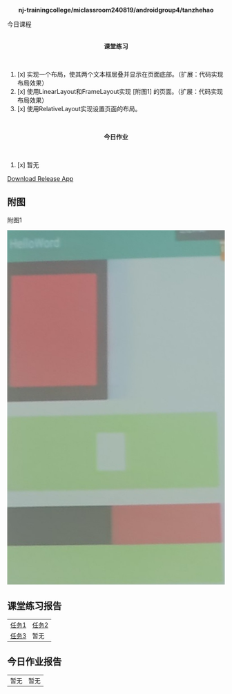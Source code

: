 <div>
    <p align="center">
        <strong>nj-trainingcollege/miclassroom240819/androidgroup4/tanzhehao</strong>
        <br>
    </p>
    今日课程
    <br><br>
    <p align="center"><strong>课堂练习</strong></p>
    <br>
</div>

1. [x] 实现一个布局，使其两个文本框层叠并显示在页面底部。（扩展：代码实现布局效果）
2. [x] 使用LinearLayout和FrameLayout实现 [附图1] 的页面。（扩展：代码实现布局效果）
3. [x] 使用RelativeLayout实现设置页面的布局。


<div>
    <br>
    <p align="center"><strong>今日作业</strong></p>
    <br>
</div>

1. [x] 暂无

<div>
    <a href="https://partner-gitlab.mioffice.cn/nj-trainingcollege/miclassroom240819/androidgroup4/tanzhehao/homework/-/raw/main/day4/app/release/app-release.apk?inline=false">Download Release App</a>
    <br>
</div>

## 附图

附图1

![附图1](vx_images/B88D7FBAA3E1D20A7C706F16DEF74819.jpg)

## 课堂练习报告

|                         |                         |
| ----------------------- | ----------------------- |
| [任务1](Day5-Train1.md) | [任务2](Day5-Train2.md) |
| [任务3](Day5-Train3.md) | 暂无                    |

## 今日作业报告

|      |      |
| ---- | ---- |
| 暂无 | 暂无 |
